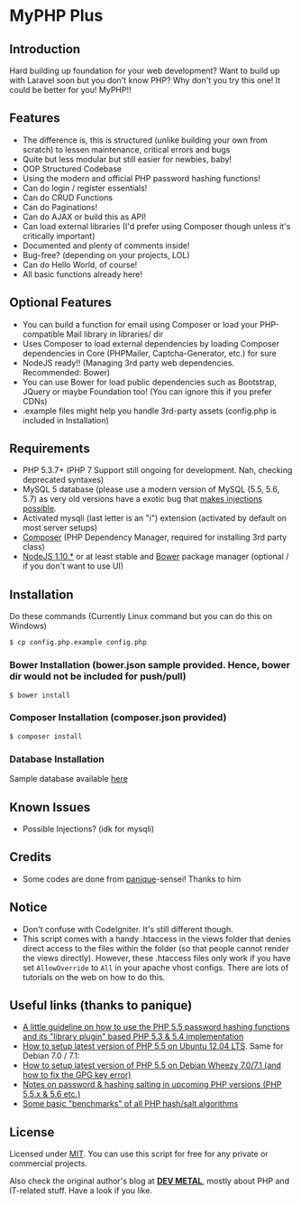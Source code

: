 # MyPHP Plus

## Introduction
Hard building up foundation for your web development? Want to build up with Laravel soon but you don't know PHP?
Why don't you try this one! It could be better for you! MyPHP!!

## Features

* The difference is, this is structured (unlike building your own from scratch) to lessen maintenance, critical errors and bugs
* Quite but less modular but still easier for newbies, baby!
* OOP Structured Codebase
* Using the modern and official PHP password hashing functions!
* Can do login / register essentials!
* Can do CRUD Functions
* Can do Paginations!
* Can do AJAX or build this as API!
* Can load external libraries (I'd prefer using Composer though unless it's critically important)
* Documented and plenty of comments inside!
* Bug-free? (depending on your projects, LOL)
* Can do Hello World, of course!
* All basic functions already here!

## Optional Features

* You can build a function for email using Composer or load your PHP-compatible Mail library in libraries/ dir
* Uses Composer to load external dependencies by loading Composer dependencies in Core (PHPMailer, Captcha-Generator, etc.) for sure
* NodeJS ready!! (Managing 3rd party web dependencies. Recommended: Bower)
* You can use Bower for load public dependencies such as Bootstrap, JQuery or maybe Foundation too! (You can ignore this if you prefer CDNs)
* .example files might help you handle 3rd-party assets (config.php is included in Installation)

## Requirements

* PHP 5.3.7+ (PHP 7 Support still ongoing for development. Nah, checking deprecated syntaxes)
* MySQL 5 database (please use a modern version of MySQL (5.5, 5.6, 5.7) as very old versions have a exotic bug that
[makes injections possible](http://stackoverflow.com/q/134099/1114320).
* Activated mysqli (last letter is an "i") extension (activated by default on most server setups)
* [Composer](https://getcomposer.org) (PHP Dependency Manager, required for installing 3rd party class)
* [NodeJS 1.10.*](https://nodejs.org) or at least stable and [Bower](http://bower.io) package manager (optional / if you don't want to use UI)

## Installation

Do these commands (Currently Linux command but you can do this on Windows)

`$ cp config.php.example config.php`

### Bower Installation (bower.json sample provided. Hence, bower dir would not be included for push/pull)

`$ bower install`

### Composer Installation (composer.json provided)

`$ composer install`

### Database Installation

Sample database available [here](https://gist.github.com/jccultima123/5e10a6d9e549778eff40adb5a3556e4a)

## Known Issues

* Possible Injections? (idk for mysqli)

## Credits

* Some codes are done from [panique](https://github.com/panique)-sensei! Thanks to him

## Notice

* Don't confuse with CodeIgniter. It's still different though.
* This script comes with a handy .htaccess in the views folder that denies direct access to the files within the folder (so that people cannot render the views directly). However, these .htaccess files only work if you have set
`AllowOverride` to `All` in your apache vhost configs. There are lots of tutorials on the web on how to do this.

## Useful links (thanks to panique)

* [A little guideline on how to use the PHP 5.5 password hashing functions and its "library plugin" based PHP 5.3 & 5.4 implementation](http://www.dev-metal.com/use-php-5-5-password-hashing-functions/)
* [How to setup latest version of PHP 5.5 on Ubuntu 12.04 LTS](http://www.dev-metal.com/how-to-setup-latest-version-of-php-5-5-on-ubuntu-12-04-lts/). Same for Debian 7.0 / 7.1:
* [How to setup latest version of PHP 5.5 on Debian Wheezy 7.0/7.1 (and how to fix the GPG key error)](http://www.dev-metal.com/setup-latest-version-php-5-5-debian-wheezy-7-07-1-fix-gpg-key-error/)
* [Notes on password & hashing salting in upcoming PHP versions (PHP 5.5.x & 5.6 etc.)](https://github.com/panique/php-login/wiki/Notes-on-password-&-hashing-salting-in-upcoming-PHP-versions-%28PHP-5.5.x-&-5.6-etc.%29)
* [Some basic "benchmarks" of all PHP hash/salt algorithms](https://github.com/panique/php-login/wiki/Which-hashing-&-salting-algorithm-should-be-used-%3F)

## License

Licensed under [MIT](http://www.opensource.org/licenses/mit-license.php). You can use this script for free for any
private or commercial projects.

Also check the original author's blog at **[DEV METAL](http://www.dev-metal.com)**, mostly about PHP and IT-related stuff. Have a look if you like.
